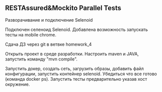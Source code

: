 RESTAssured&Mockito Parallel Tests
-

Разворачивание и подключение Selenoid

Подключен селеноид Selenoid. 
Добавлена возможность запускать тесты на mobile chrome.


Сдача ДЗ через git в ветвке homework_4

Открыть проект в среде разработки.
Настроить maven и JAVA, запустить команду "mvn compile".

Запустить докер, создать сеть, загрузить образы, добавить файл конфигурации, запустить контейнер selenoid.
Убедиться что все готово (команда docker ps).
Запустить тесты предварительно указав хост окружение.

